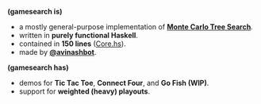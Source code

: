 **(gamesearch is)**
- a mostly general-purpose implementation of [**Monte Carlo Tree Search**](https://en.wikipedia.org/wiki/Monte_Carlo_tree_search).
- written in **purely functional Haskell**.
- contained in **150 lines** ([Core.hs](https://github.com/avinashbot/gamesearch/blob/master/src/Game/GameSearch/Core.hs)).
- made by [**@avinashbot**](https://github.com/avinashbot).

**(gamesearch has)**
- demos for **Tic Tac Toe**, **Connect Four**, and **Go Fish (WIP)**.
- support for **weighted (heavy) playouts**.
